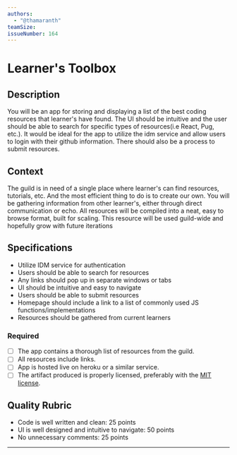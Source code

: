 ```yaml
---
authors:
  - "@thamaranth"
teamSize: 
issueNumber: 164
---
```


# Learner's Toolbox

## Description

You will be an app for storing and displaying a list of the best coding resources that learner's have found. The UI should be intuitive and the user should be able to search for specific types of resources(i.e React, Pug, etc.). It would be ideal for the app to utilize the idm service and allow users to login with their github information. There should also be a process to submit resources.

## Context

The guild is in need of a single place where learner's can find resources, tutorials, etc. And the most efficient thing to do is to create our own. You will be gathering information from other learner's, either through direct communication or echo. All resources will be compiled into a neat, easy to browse format, built for scaling. This resource will be used guild-wide and hopefully grow with future iterations

## Specifications

* Utilize IDM service for authentication
* Users should be able to search for resources
* Any links should pop up in separate windows or tabs
* UI should be intuitive and easy to navigate
* Users should be able to submit resources
* Homepage should include a link to a list of commonly used JS functions/implementations
* Resources should be gathered from current learners

### Required
- [ ] The app contains a thorough list of resources from the guild.
- [ ] All resources include links.
- [ ] App is hosted live on heroku or a similar service.
- [ ] The artifact produced is properly licensed, preferably with the [MIT license][mit-license].

## Quality Rubric

- Code is well written and clean: 25 points
- UI is well designed and intuitive to navigate: 50 points
- No unnecessary comments: 25 points

---






[mit-license]: https://opensource.org/licenses/MIT

